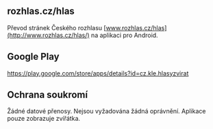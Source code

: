 ## rozhlas.cz/hlas

Převod stránek Českého rozhlasu [www.rozhlas.cz/hlas](http://www.rozhlas.cz/hlas/) na aplikaci pro Android.

## Google Play

https://play.google.com/store/apps/details?id=cz.kle.hlasyzvirat

## Ochrana soukromí

Žádné datové přenosy. Nejsou vyžadována žádná
oprávnění. Aplikace pouze zobrazuje zvířátka.
